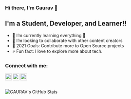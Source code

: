 ### Hi there, I'm Gaurav  👋


## I'm a Student, Developer, and Learner!!

- 🌱 I’m currently learning everything 🤣
- 👯 I’m looking to collaborate with other content creators
- 🥅 2021 Goals: Contribute more to Open Source projects
- ⚡ Fun fact: I love to explore more about tech.

### Connect with me:

[<img align="left" alt="GAURAV | Twitter" width="22px" src="https://cdn.jsdelivr.net/npm/simple-icons@v3/icons/twitter.svg" />][twitter]
[<img align="left" alt="GAURAV | LinkedIn" width="22px" src="https://cdn.jsdelivr.net/npm/simple-icons@v3/icons/linkedin.svg" />][linkedin]
[<img align="left" alt="GAURAV | Instagram" width="22px" src="https://cdn.jsdelivr.net/npm/simple-icons@v3/icons/instagram.svg" />][instagram]

<br />

<br />
<br />




  <img align="left" alt="GAURAV's GitHub Stats" src="https://github-readme-stats.vercel.app/api?username=GAURAV6982&count_private=true" />

[twitter]: https://twitter.com/GauravK03801686
[linkedin]: https://www.linkedin.com/in/gaurav-kumar-51788a194
[instagram]: https://www.instagram.com/28_gaurav_07
